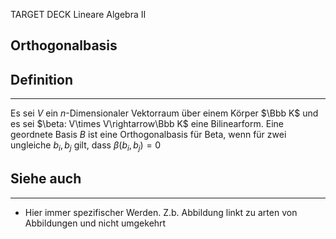 
TARGET DECK
Lineare Algebra II

Orthogonalbasis
--
## Definition
***
Es sei $V$ ein $n$-Dimensionaler Vektorraum über einem Körper $\Bbb K$ und es sei $\beta: V\times V\rightarrow\Bbb K$ eine Bilinearform. Eine geordnete Basis $B$ ist eine Orthogonalbasis für Beta, wenn für zwei ungleiche $b_i,b_j$ gilt, dass $\beta(b_i,b_j)=0$
## Siehe auch
***
* Hier immer spezifischer Werden. Z.b. Abbildung linkt zu arten von Abbildungen und nicht umgekehrt